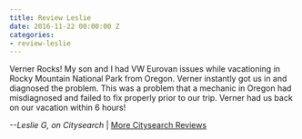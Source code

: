 ```yaml
---
title: Review Leslie
date: 2016-11-22 00:00:00 Z
categories:
- review-leslie
---
```


Verner Rocks! My son and I had VW Eurovan issues while vacationing in Rocky Mountain National Park from Oregon. Verner instantly got us in and diagnosed the problem. This was a problem that a mechanic in Oregon had misdiagnosed and failed to fix properly prior to our trip. Verner had us back on our vacation within 6 hours!

<p class="text-align-right"><em>--Leslie G, on Citysearch</em> | <a target="_blank" href="http://www.citysearch.com/profile/41250275/boulder_co/verner_s_auto_svc.html">More Citysearch Reviews</a></p>